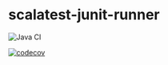 # scalatest-junit-runner

![Java CI](https://github.com/helmethair-co/scalatest-junit-runner/workflows/Java%20CI/badge.svg)

[![codecov](https://codecov.io/gh/helmethair-co/scalatest-junit-runner/branch/master/graph/badge.svg)](https://codecov.io/gh/helmethair-co/scalatest-junit-runner)
